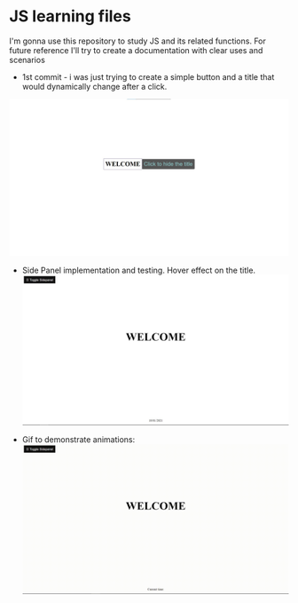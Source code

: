 # JS learning files

I'm gonna use this repository to study JS and its related functions.
For future reference I'll try to create a documentation with clear uses and scenarios

- 1st commit - i was just trying to create a simple button and a title that would dynamically change after a click.

![html demonstration](public/1stCommit.jpg)

- Side Panel implementation and testing. Hover effect on the title.
![Css udpate](public/CssUpdateSidePanel.jpg)

- Gif to demonstrate animations:
![Side panel and animations](public/hoverAndSidePanel.gif)